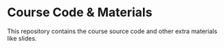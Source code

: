 # Course Code & Materials

This repository contains the course source code and other extra materials like slides.
